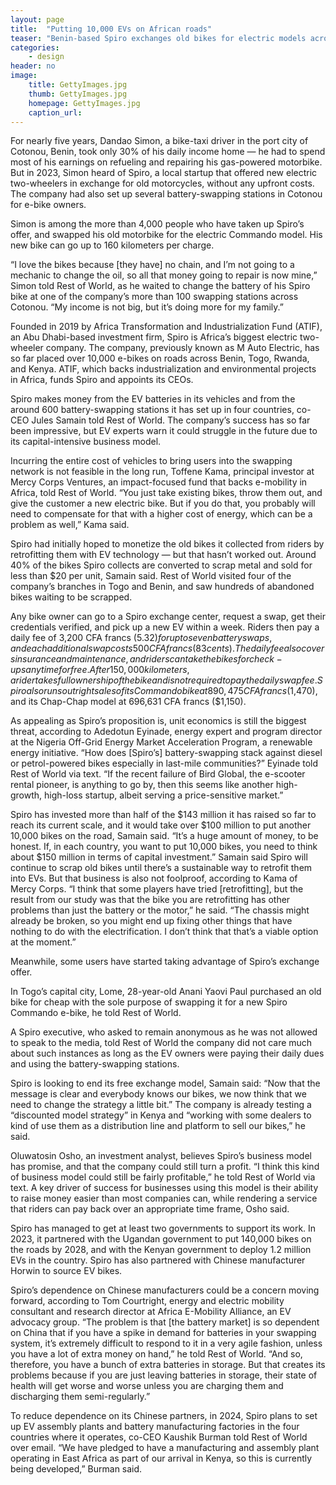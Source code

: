 ```yaml
---
layout: page
title:  "Putting 10,000 EVs on African roads"
teaser: "Benin-based Spiro exchanges old bikes for electric models across three African countries, but the experience has been a mix of pain and success."
categories:
    - design
header: no
image:
    title: GettyImages.jpg
    thumb: GettyImages.jpg
    homepage: GettyImages.jpg
    caption_url: 
---
```

For nearly five years, Dandao Simon, a bike-taxi driver in the port city of Cotonou, Benin, took only 30% of his daily income home — he had to spend most of his earnings on refueling and repairing his gas-powered motorbike. But in 2023, Simon heard of Spiro, a local startup that offered new electric two-wheelers in exchange for old motorcycles, without any upfront costs. The company had also set up several battery-swapping stations in Cotonou for e-bike owners. 

Simon is among the more than 4,000 people who have taken up Spiro’s offer, and swapped his old motorbike for the electric Commando model. His new bike can go up to 160 kilometers per charge.

“I love the bikes because [they have] no chain, and I’m not going to a mechanic to change the oil, so all that money going to repair is now mine,” Simon told Rest of World, as he waited to change the battery of his Spiro bike at one of the company’s more than 100 swapping stations across Cotonou. “My income is not big, but it’s doing more for my family.”

Founded in 2019 by Africa Transformation and Industrialization Fund (ATIF), an Abu Dhabi-based investment firm, Spiro is Africa’s biggest electric two-wheeler company. The company, previously known as M Auto Electric, has so far placed over 10,000 e-bikes on roads across Benin, Togo, Rwanda, and Kenya. ATIF, which backs industrialization and environmental projects in Africa, funds Spiro and appoints its CEOs.

Spiro makes money from the EV batteries in its vehicles and from the around 600 battery-swapping stations it has set up in four countries, co-CEO Jules Samain told Rest of World. The company’s success has so far been impressive, but EV experts warn it could struggle in the future due to its capital-intensive business model.

Incurring the entire cost of vehicles to bring users into the swapping network is not feasible in the long run, Toffene Kama, principal investor at Mercy Corps Ventures, an impact-focused fund that backs e-mobility in Africa, told Rest of World. “You just take existing bikes, throw them out, and give the customer a new electric bike. But if you do that, you probably will need to compensate for that with a higher cost of energy, which can be a problem as well,” Kama said.

Spiro had initially hoped to monetize the old bikes it collected from riders by retrofitting them with EV technology — but that hasn’t worked out. Around 40% of the bikes Spiro collects are converted to scrap metal and sold for less than $20 per unit, Samain said. Rest of World visited four of the company’s branches in Togo and Benin, and saw hundreds of abandoned bikes waiting to be scrapped.

Any bike owner can go to a Spiro exchange center, request a swap, get their credentials verified, and pick up a new EV within a week. Riders then pay a daily fee of 3,200 CFA francs ($5.32) for up to seven battery swaps, and each additional swap costs 500 CFA francs (83 cents). The daily fee also covers insurance and maintenance, and riders can take the bikes for check-ups anytime for free. After 150,000 kilometers, a rider takes full ownership of the bike and is not required to pay the daily swap fee. Spiro also runs outright sales of its Commando bike at 890,475 CFA francs ($1,470), and its Chap-Chap model at 696,631 CFA francs ($1,150).

As appealing as Spiro’s proposition is, unit economics is still the biggest threat, according to Adedotun Eyinade, energy expert and program director at the Nigeria Off-Grid Energy Market Acceleration Program, a renewable energy initiative. “How does [Spiro’s] battery-swapping stack against diesel or petrol-powered bikes especially in last-mile communities?” Eyinade told Rest of World via text. “If the recent failure of Bird Global, the e-scooter rental pioneer, is anything to go by, then this seems like another high-growth, high-loss startup, albeit serving a price-sensitive market.”

Spiro has invested more than half of the $143 million it has raised so far to reach its current scale, and it would take over $100 million to put another 10,000 bikes on the road, Samain said. “It’s a huge amount of money, to be honest. If, in each country, you want to put 10,000 bikes, you need to think about $150 million in terms of capital investment.” Samain said Spiro will continue to scrap old bikes until there’s a sustainable way to retrofit them into EVs. But that business is also not foolproof, according to Kama of Mercy Corps. “I think that some players have tried [retrofitting], but the result from our study was that the bike you are retrofitting has other problems than just the battery or the motor,” he said. “The chassis might already be broken, so you might end up fixing other things that have nothing to do with the electrification. I don’t think that that’s a viable option at the moment.”

Meanwhile, some users have started taking advantage of Spiro’s exchange offer.

In Togo’s capital city, Lome, 28-year-old Anani Yaovi Paul purchased an old bike for cheap with the sole purpose of swapping it for a new Spiro Commando e-bike, he told Rest of World.

A Spiro executive, who asked to remain anonymous as he was not allowed to speak to the media, told Rest of World the company did not care much about such instances as long as the EV owners were paying their daily dues and using the battery-swapping stations.

Spiro is looking to end its free exchange model, Samain said: “Now that the message is clear and everybody knows our bikes, we now think that we need to change the strategy a little bit.” The company is already testing a “discounted model strategy” in Kenya and “working with some dealers to kind of use them as a distribution line and platform to sell our bikes,” he said.

Oluwatosin Osho, an investment analyst, believes Spiro’s business model has promise, and that the company could still turn a profit. “I think this kind of business model could still be fairly profitable,” he told Rest of World via text. A key driver of success for businesses using this model is their ability to raise money easier than most companies can, while rendering a service that riders can pay back over an appropriate time frame, Osho said.

Spiro has managed to get at least two governments to support its work. In 2023, it partnered with the Ugandan government to put 140,000 bikes on the roads by 2028, and with the Kenyan government to deploy 1.2 million EVs in the country. Spiro has also partnered with Chinese manufacturer Horwin to source EV bikes.

Spiro’s dependence on Chinese manufacturers could be a concern moving forward, according to Tom Courtright, energy and electric mobility consultant and research director at Africa E-Mobility Alliance, an EV advocacy group. “The problem is that [the battery market] is so dependent on China that if you have a spike in demand for batteries in your swapping system, it’s extremely difficult to respond to it in a very agile fashion, unless you have a lot of extra money on hand,” he told Rest of World. “And so, therefore, you have a bunch of extra batteries in storage. But that creates its problems because if you are just leaving batteries in storage, their state of health will get worse and worse unless you are charging them and discharging them semi-regularly.”

To reduce dependence on its Chinese partners, in 2024, Spiro plans to set up EV assembly plants and battery manufacturing factories in the four countries where it operates, co-CEO Kaushik Burman told Rest of World over email. “We have pledged to have a manufacturing and assembly plant operating in East Africa as part of our arrival in Kenya, so this is currently being developed,” Burman said. 
